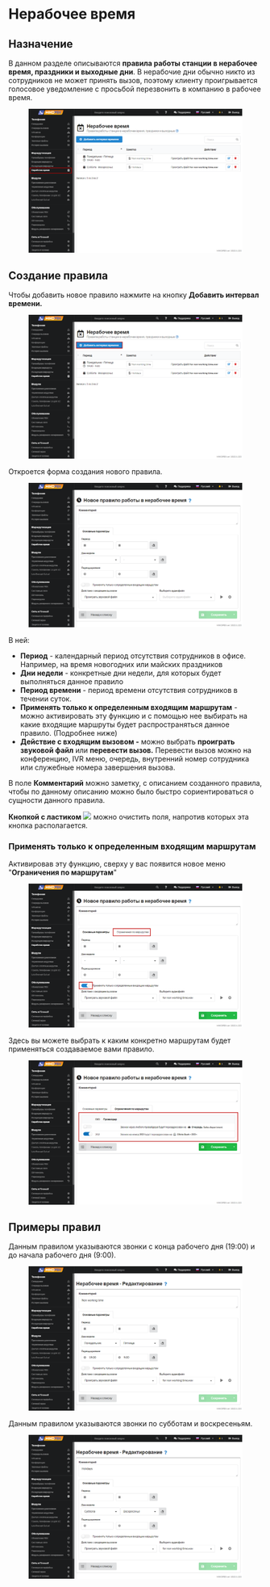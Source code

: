 # Нерабочее время

## Назначение

В данном разделе описываются **правила работы станции в нерабочее время, праздники и выходные дни**. В нерабочие дни обычно никто из сотрудников не может принять вызов, поэтому клиенту проигрывается голосовое уведомление с просьбой перезвонить в компанию в рабочее время.

<figure><img src="../../.gitbook/assets/1 (49).png" alt=""><figcaption></figcaption></figure>

## Создание правила

Чтобы добавить новое правило нажмите на кнопку **Добавить интервал времени.**

<figure><img src="../../.gitbook/assets/2 (13).png" alt=""><figcaption></figcaption></figure>

Откроется форма создания нового правила.

<figure><img src="../../.gitbook/assets/3 (30).png" alt=""><figcaption></figcaption></figure>

В ней:

* **Период** - календарный период отсутствия сотрудников в офисе. Например, на время новогодних или майских праздников
* **Дни недели** - конкретные дни недели, для которых будет выполняться данное правило
* **Период времени** - период времени отсутствия сотрудников в течении суток.
* **Применять только к определенным входящим маршрутам** - можно активировать эту функцию и с помощью нее выбирать на какие входящие маршруты будет распространяться данное правило. (Подробнее ниже)
* **Действие с входящим вызовом -** можно выбрать **проиграть звуковой файл** или **перевести вызов.** Перевести вызов можно на конференцию, IVR меню, очередь,  внутренний номер сотрудника или служебные номера завершения вызова.&#x20;

В поле **Комментарий** можно заметку, с описанием созданного правила, чтобы по данному описанию можно было быстро сориентироваться о сущности данного правила.

**Кнопкой с ластиком** ![](../../.gitbook/assets/nerab\_vrem\_6.png) можно очистить поля, напротив которых эта кнопка располагается.

### **Применять только к определенным входящим маршрутам**

Активировав эту функцию, сверху у вас появится новое меню "**Ограничения по маршрутам**"

<figure><img src="../../.gitbook/assets/4 (4).png" alt=""><figcaption></figcaption></figure>

Здесь вы можете выбрать к каким конкретно маршрутам будет применяться создаваемое вами правило.

<figure><img src="../../.gitbook/assets/5 (24).png" alt=""><figcaption></figcaption></figure>

## Примеры правил

Данным правилом указываются звонки с конца рабочего дня (19:00) и до начала рабочего дня (9:00).

<figure><img src="../../.gitbook/assets/6 (18).png" alt=""><figcaption></figcaption></figure>

Данным правилом указываются звонки по субботам и воскресеньям.

<figure><img src="../../.gitbook/assets/7.png" alt=""><figcaption></figcaption></figure>

